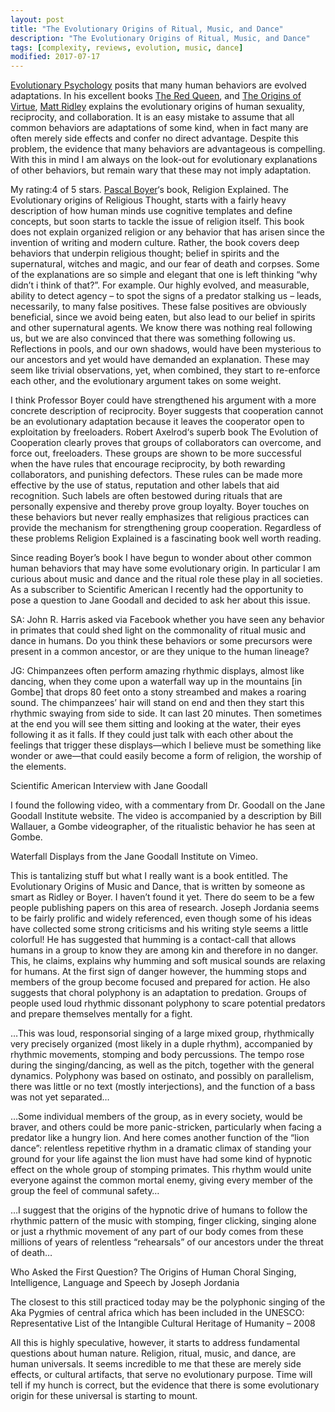 ```yaml
---
layout: post
title: "The Evolutionary Origins of Ritual, Music, and Dance"
description: "The Evolutionary Origins of Ritual, Music, and Dance"
tags: [complexity, reviews, evolution, music, dance]
modified: 2017-07-17
---
```

[Evolutionary Psychology](https://en.wikipedia.org/wiki/Evolutionary_psychology) posits that many human behaviors are evolved adaptations. In his excellent books [The Red Queen](https://www.amazon.com/exec/obidos/ASIN/0060556579/virtualtravel-20), and [The Origins of Virtue](https://www.amazon.com/exec/obidos/ASIN/0140264450/virtualtravel-20), [Matt Ridley](http://www.rationaloptimist.com/blog) explains the evolutionary origins of human sexuality, reciprocity, and collaboration. It is an easy mistake to assume that all common behaviors are adaptations of some kind, when in fact many are often merely side effects and confer no direct advantage. Despite this problem, the evidence that many behaviors are advantageous is compelling. With this in mind I am always on the look-out for evolutionary explanations of other behaviors, but remain wary that these may not imply adaptation.

My rating:4 of 5 stars. [Pascal Boyer](https://en.wikipedia.org/wiki/Pascal_Boyer)‘s book, Religion Explained. The Evolutionary origins of Religious Thought, starts with a fairly heavy description of how human minds use cognitive templates and define concepts, but soon starts to tackle the issue of religion itself. This book does not explain organized religion or any behavior that has arisen since the invention of writing and modern culture. Rather, the book covers deep behaviors that underpin religious thought; belief in spirits and the supernatural, witches and magic, and our fear of death and corpses. Some of the explanations are so simple and elegant that one is left thinking “why didn’t i think of that?”. For example. Our highly evolved, and measurable, ability to detect agency – to spot the signs of a predator stalking us – leads, necessarily, to many false positives. These false positives are obviously beneficial, since we avoid being eaten, but also lead to our belief in spirits and other supernatural agents. We know there was nothing real following us, but we are also convinced that there was something following us. Reflections in pools, and our own shadows, would have been mysterious to our ancestors and yet would have demanded an explanation. These may seem like trivial observations, yet, when combined, they start to re-enforce each other, and the evolutionary argument takes on some weight.

I think Professor Boyer could have strengthened his argument with a more concrete description of reciprocity. Boyer suggests that cooperation cannot be an evolutionary adaptation because it leaves the cooperator open to exploitation by freeloaders. Robert Axelrod‘s superb book The Evolution of Cooperation clearly proves that groups of collaborators can overcome, and force out, freeloaders. These groups are shown to be more successful when the have rules that encourage reciprocity, by both rewarding collaborators, and punishing defectors. These rules can be made more effective by the use of status, reputation and other labels that aid recognition. Such labels are often bestowed during rituals that are personally expensive and thereby prove group loyalty. Boyer touches on these behaviors but never really emphasizes that religious practices can provide the mechanism for strengthening group cooperation. Regardless of these problems Religion Explained is a fascinating book well worth reading.

Since reading Boyer’s book I have begun to wonder about other common human behaviors that may have some evolutionary origin. In particular I am curious about music and dance and the ritual role these play in all societies. As a subscriber to Scientific American I recently had the opportunity to pose a question to Jane Goodall and decided to ask her about this issue.

SA: John R. Harris asked via Facebook whether you have seen any behavior in primates that could shed light on the commonality of ritual music and dance in humans. Do you think these behaviors or some precursors were present in a common ancestor, or are they unique to the human lineage?

JG: Chimpanzees often perform amazing rhythmic displays, almost like dancing, when they come upon a waterfall way up in the mountains [in Gombe] that drops 80 feet onto a stony streambed and makes a roaring sound. The chimpanzees’ hair will stand on end and then they start this rhythmic swaying from side to side. It can last 20 minutes. Then sometimes at the end you will see them sitting and looking at the water, their eyes following it as it falls. If they could just talk with each other about the feelings that trigger these displays—which I believe must be something like wonder or awe—that could easily become a form of religion, the worship of the elements.

Scientific American Interview with Jane Goodall

I found the following video, with a commentary from Dr. Goodall on the Jane Goodall Institute website. The video is accompanied by a description by Bill Wallauer, a Gombe videographer, of the ritualistic behavior he has seen at Gombe.



Waterfall Displays from the Jane Goodall Institute on Vimeo.

This is tantalizing stuff but what I really want is a book entitled. The Evolutionary Origins of Music and Dance, that is written by someone as smart as Ridley or Boyer. I haven’t found it yet. There do seem to be a few people publishing papers on this area of research. Joseph Jordania seems to be fairly prolific and widely referenced, even though some of his ideas have collected some strong criticisms and his writing style seems a little colorful! He has suggested that humming is a contact-call that allows humans in a group to know they are among kin and therefore in no danger. This, he claims, explains why humming and soft musical sounds are relaxing for humans. At the first sign of danger however, the humming stops and members of the group become focused and prepared for action. He also suggests that choral polyphony is an adaptation to predation. Groups of people used loud rhythmic dissonant polyphony to scare potential predators and prepare themselves mentally for a fight.

…This was loud, responsorial singing of a large mixed group, rhythmically very precisely organized (most likely in a duple rhythm), accompanied by rhythmic movements, stomping and body percussions. The tempo rose during the singing/dancing, as well as the pitch, together with the general dynamics. Polyphony was based on ostinato, and possibly on parallelism, there was little or no text (mostly interjections), and the function of a bass was not yet separated…

…Some individual members of the group, as in every society, would be braver,
and others could be more panic-stricken, particularly when facing a predator like a
hungry lion. And here comes another function of the “lion dance”: relentless repetitive
rhythm in a dramatic climax of standing your ground for your life against the lion
must have had some kind of hypnotic effect on the whole group of stomping
primates. This rhythm would unite everyone against the common mortal enemy,
giving every member of the group the feel of communal safety…

…I suggest that the origins of the hypnotic drive of humans to follow the
rhythmic pattern of the music with stomping, finger clicking, singing alone or just a
rhythmic movement of any part of our body comes from these millions of years of
relentless “rehearsals” of our ancestors under the threat of death…

Who Asked
the First Question? The Origins of Human Choral Singing, Intelligence, Language and Speech by Joseph Jordania

The closest to this still practiced today may be the polyphonic singing of the Aka Pygmies of central africa which has been included in the UNESCO: Representative List of the Intangible Cultural Heritage of Humanity – 2008



All this is highly speculative, however, it starts to address fundamental questions about human nature. Religion, ritual, music, and dance, are human universals. It seems incredible to me that these are merely side effects, or cultural artifacts, that serve no evolutionary purpose. Time will tell if my hunch is correct, but the evidence that there is some evolutionary origin for these universal is starting to mount.

